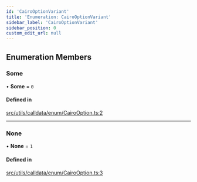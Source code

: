 ```yaml
---
id: 'CairoOptionVariant'
title: 'Enumeration: CairoOptionVariant'
sidebar_label: 'CairoOptionVariant'
sidebar_position: 0
custom_edit_url: null
---
```


## Enumeration Members

### Some

• **Some** = `0`

#### Defined in

[src/utils/calldata/enum/CairoOption.ts:2](https://github.com/starknet-io/starknet.js/blob/v5.21.0/src/utils/calldata/enum/CairoOption.ts#L2)

---

### None

• **None** = `1`

#### Defined in

[src/utils/calldata/enum/CairoOption.ts:3](https://github.com/starknet-io/starknet.js/blob/v5.21.0/src/utils/calldata/enum/CairoOption.ts#L3)
